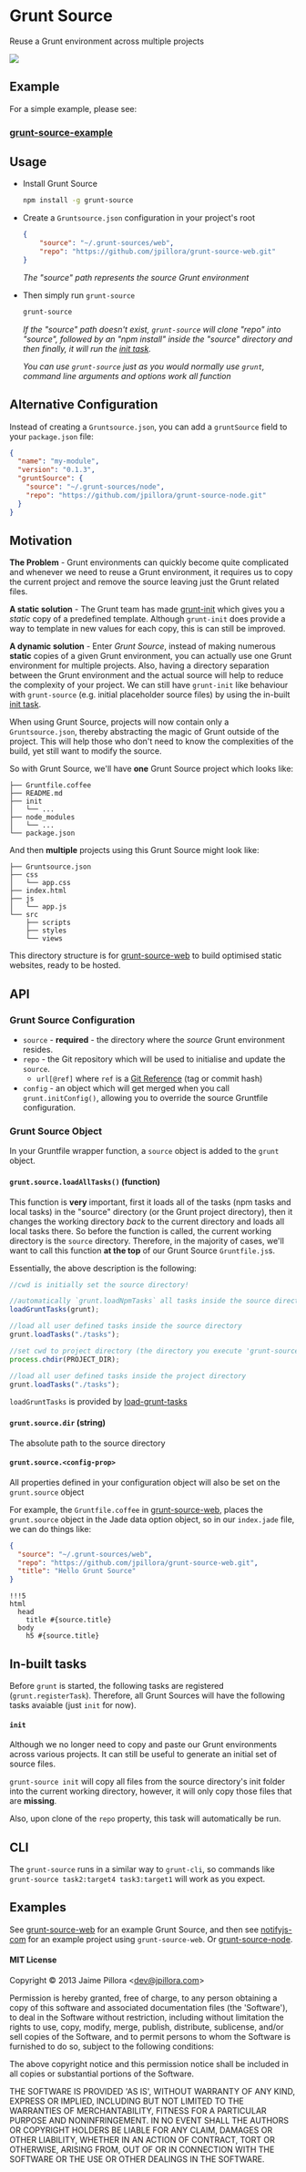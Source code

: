 # Grunt Source

Reuse a Grunt environment across multiple projects

<a href="https://twitter.com/intent/tweet?hashtags=gruntjs&original_referer=http%3A%2F%2Fgithub.com%2F&text=Grunt+Source+-+Reuse+multiple+Grunt+environments+across+multiple+projects&tw_p=tweetbutton&url=https%3A%2F%2Fgithub.com%2Fjpillora%2Fgrunt-source" target="_blank">
  <img src="http://jpillora.com/github-twitter-button/img/tweet.png"></img>
</a>

## Example

For a simple example, please see:

### [grunt-source-example](./example)

## Usage

* Install Grunt Source
  
  ``` sh
  npm install -g grunt-source
  ```

* Create a `Gruntsource.json` configuration in your project's root

  ``` json
  {
      "source": "~/.grunt-sources/web",
      "repo": "https://github.com/jpillora/grunt-source-web.git"
  }
  ```
  *The "source" path represents the source Grunt environment*

* Then simply run `grunt-source`

  ``` sh
  grunt-source
  ```
  
   *If the "source" path doesn't exist, `grunt-source` will
   clone "repo" into "source", followed by an "npm install" inside the "source"
   directory and then finally, it will run the [init task](#init).*

  *You can use `grunt-source` just as you would normally use `grunt`,
   command line arguments and options work all function*

## Alternative Configuration

Instead of creating a `Gruntsource.json`, you can add a `gruntSource` field to your `package.json` file:

``` json
{
  "name": "my-module",
  "version": "0.1.3",
  "gruntSource": {
    "source": "~/.grunt-sources/node",
    "repo": "https://github.com/jpillora/grunt-source-node.git"
  }
}
```

## Motivation

**The Problem** - Grunt environments can quickly become quite complicated and whenever we need to
reuse a Grunt environment, it requires us to copy the current project and remove the source leaving
just the Grunt related files.

**A static solution** - The Grunt team has made [grunt-init](https://github.com/gruntjs/grunt-init)
which gives you a *static* copy of a predefined template. Although `grunt-init` does provide a way to
template in new values for each copy, this is can still be improved.

**A dynamic solution** - Enter *Grunt Source*, instead of making numerous **static** copies of a given
Grunt environment, you can actually use one Grunt environment for multiple projects. Also, having a
directory separation between the Grunt environment and the actual source will help to reduce the
complexity of your project. We can still have `grunt-init` like behaviour with `grunt-source`
(e.g. initial placeholder source files) by using the in-built [init task](https://github.com/jpillora/grunt-source#init).

When using Grunt Source, projects will now contain only a `Gruntsource.json`, thereby abstracting
the magic of Grunt outside of the project. This will help those who don't need to know the
complexities of the build, yet still want to modify the source.

So with Grunt Source, we'll have **one** Grunt Source project which looks like:
```
├── Gruntfile.coffee
├── README.md
├── init
│   └── ...
├── node_modules
│   └── ...
└── package.json
```

And then **multiple** projects using this Grunt Source might look like:
```
├── Gruntsource.json
├── css
│   └── app.css
├── index.html
├── js
│   └── app.js
└── src
    ├── scripts
    ├── styles
    └── views
```

This directory structure is for [grunt-source-web](https://github.com/jpillora/grunt-source-web)
to build optimised static websites, ready to be hosted.

## API

### Grunt Source Configuration

* `source` - **required** - the directory where the *source* Grunt environment resides.
* `repo` - the Git repository which will be used to initialise and update the `source`.
  * `url[@ref]` where `ref` is a [Git Reference](http://git-scm.com/book/en/Git-Internals-Git-References) (tag or commit hash)
* `config` - an object which will get merged when you call `grunt.initConfig()`, allowing you to override the source Gruntfile configuration.

### Grunt Source Object

In your Gruntfile wrapper function, a `source` object is added to the `grunt` object.

#### `grunt.source.loadAllTasks()` (function)

This function is **very** important, first it loads all of the tasks (npm tasks and
local tasks) in the "source" directory (or the Grunt project directory), then it
changes the working directory *back* to the current directory and loads all local tasks
there. So before the function is called, the current working directory is the `source`
directory. Therefore, in the majority of cases, we'll want to call this function
**at the top** of our Grunt Source `Gruntfile.js`s.

Essentially, the above description is the following:

``` js
//cwd is initially set the source directory!

//automatically `grunt.loadNpmTasks` all tasks inside the source directory's package.json's 'devDependencies' field
loadGruntTasks(grunt);

//load all user defined tasks inside the source directory
grunt.loadTasks("./tasks");

//set cwd to project directory (the directory you execute 'grunt-source' from)
process.chdir(PROJECT_DIR);

//load all user defined tasks inside the project directory
grunt.loadTasks("./tasks");
```

`loadGruntTasks` is provided by [load-grunt-tasks](https://github.com/sindresorhus/load-grunt-tasks)

#### `grunt.source.dir` (string)

The absolute path to the source directory

#### `grunt.source.<config-prop>`

All properties defined in your configuration object will also be set on the `grunt.source` object

For example, the `Gruntfile.coffee` in [grunt-source-web](https://github.com/jpillora/grunt-source-web.git), places
the `grunt.source` object in the Jade data option object, so in our `index.jade` file, we can do things like:

``` json
{
  "source": "~/.grunt-sources/web",
  "repo": "https://github.com/jpillora/grunt-source-web.git",
  "title": "Hello Grunt Source"
}
```

``` jade
!!!5
html
  head
    title #{source.title}
  body
    h5 #{source.title}
```

## In-built tasks

Before `grunt` is started, the following tasks are registered (`grunt.registerTask`).
Therefore, all Grunt Sources will have the following tasks avaiable (just `init` for now).

#### `init`

Although we no longer need to copy and paste our Grunt environments across various projects. It can
still be useful to generate an initial set of source files.

`grunt-source init` will copy all files from the source directory's init folder into the current
working directory, however, it will only copy those files that are **missing**.

Also, upon clone of the `repo` property, this task will automatically be run.

## CLI

The `grunt-source` runs in a similar way to `grunt-cli`, so commands like `grunt-source task2:target4 task3:target1` will work as you expect.

## Examples

See [grunt-source-web](https://github.com/jpillora/grunt-source-web) for 
an example Grunt Source, and then see [notifyjs-com](https://github.com/jpillora/notifyjs-com)
for an example project using `grunt-source-web`. Or [grunt-source-node](https://github.com/jpillora/grunt-source-node). 

#### MIT License

Copyright © 2013 Jaime Pillora &lt;dev@jpillora.com&gt;

Permission is hereby granted, free of charge, to any person obtaining
a copy of this software and associated documentation files (the
'Software'), to deal in the Software without restriction, including
without limitation the rights to use, copy, modify, merge, publish,
distribute, sublicense, and/or sell copies of the Software, and to
permit persons to whom the Software is furnished to do so, subject to
the following conditions:

The above copyright notice and this permission notice shall be
included in all copies or substantial portions of the Software.

THE SOFTWARE IS PROVIDED 'AS IS', WITHOUT WARRANTY OF ANY KIND,
EXPRESS OR IMPLIED, INCLUDING BUT NOT LIMITED TO THE WARRANTIES OF
MERCHANTABILITY, FITNESS FOR A PARTICULAR PURPOSE AND NONINFRINGEMENT.
IN NO EVENT SHALL THE AUTHORS OR COPYRIGHT HOLDERS BE LIABLE FOR ANY
CLAIM, DAMAGES OR OTHER LIABILITY, WHETHER IN AN ACTION OF CONTRACT,
TORT OR OTHERWISE, ARISING FROM, OUT OF OR IN CONNECTION WITH THE
SOFTWARE OR THE USE OR OTHER DEALINGS IN THE SOFTWARE.
